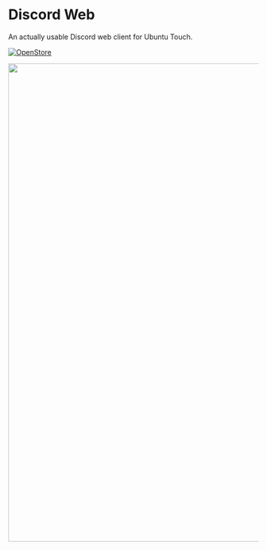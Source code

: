 # Discord Web

An actually usable Discord web client for Ubuntu Touch.

[![OpenStore](https://open-store.io/badges/en_US.png)](https://open-store.io/app/discord-web.walking-octopus)

<img src="https://open-store.io/screenshots/discord-web.walking-octopus-screenshot-e8012b5a-15b3-460b-973d-d5a9b12349c5.png" width="540" height="960">
